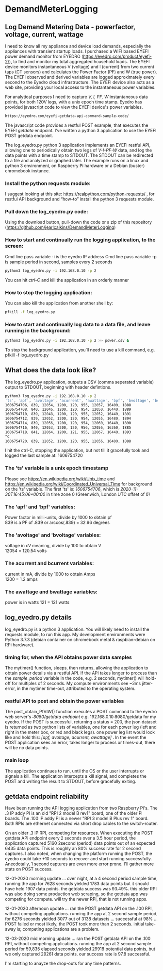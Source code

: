 # DemandMeterLogging
## Log Demand Metering Data - powerfactor, voltage, current, wattage

I need to know all my appliance and device load demands, especially the appliances with transient startup loads. I purchased a WIFI based EYEFI power demand monitor from EYEDRO (https://eyedro.com/product/eyefi-2/), to find and monitor my total aggregated household loads. The EYEFI device monitors instantaneous V (voltage) and I (current) from two current taps (CT sensors) and calculates the Power Factor (PF) and W (true power). The EYEFI observed and derived variables are logged approximately every second to the Eyedro cloud infrastructure. The EYEFI device also acts as a web site, providing your local access to the instantaneous power variables.

For analytical purposes I need to capture *V, I, PF, W* instantaneous data points, for both 120V legs, with a unix epoch time stamp. Eyedro has provided javascript code to view the EYEFI device's power variables.
```bash
https://eyedro.com/eyefi-getdata-api-command-sample-code/ 
```

The javascript code provides a restful POST example, that executes the EYEFI *getdata* endpoint. I’ve written a python 3 application to use the EYEFI POST getdata endpoint.

The log_eyedro.py python 3 application implements an EYEFI restful API, allowing one to periodically obtain two legs of *V-I-PF-W* data, and log the data points with a time stamp to STDOUT. The STDOUT can be redirected to a file and analyzed or graphed later. The example runs on a linux and python 3 environment, on Raspberry Pi hardware or a Debian (buster) chromebook instance.
 
### Install the python requests module:
I suggest looking at this site: https://realpython.com/python-requests/ , for restful API background and “how-to” install the python 3 requests module.

### Pull down the log_eyedro.py code:
Using the download button, pull-down the code or a zip of this repository (https://github.com/jearlcalkins/DemandMeterLogging)

### How to start and continually run the logging application, to the screen:

Cmd line pass variable -i is the eyedro IP address
Cmd line pass variable -p is sample period in second, samples every 2 seconds
```bash
python3 log_eyedro.py -i 192.168.0.10 -p 2
```
You can hit *ctrl-C* and kill the application in an orderly manner

### How to stop the logging application:

You can also kill the application from another shell by:
```bash
pfkill -f log_eyedro.py
```

### How to start and continually log data to a data file, and leave running in the background:
```bash
python3 log_eyedro.py -i 192.168.0.10 -p 2 >> power.csv &
```
To stop the background application, you’ll need to use a kill command, e.g. pfkill -f log_eyedro.py

## What does the data look like?
The log_eyedro.py application, outputs a CSV (comma seperated variable) output to STDOUT, beginning with header defintions.

```bash
python3 log_eyedro.py -i 192.168.0.10 -p 2
'ts', 'apf', 'avoltage', 'acurrent', 'awattage', 'bpf', 'bvoltage', 'bcurrent', 'bwattage'
1606754706, 839, 12054, 1200, 120, 955, 12057, 16400, 1888
1606754708, 840, 12046, 1200, 120, 954, 12050, 16440, 1889
1606754710, 839, 12048, 1200, 120, 955, 12052, 16440, 1891
1606754712, 839, 12052, 1200, 120, 954, 12055, 16480, 1894
1606754714, 839, 12056, 1200, 120, 954, 12060, 16440, 1890
1606754716, 840, 12053, 1200, 120, 956, 12056, 16360, 1885
1606754718, 841, 12064, 1200, 121, 955, 12067, 16440, 1893
^C
1606754720, 839, 12052, 1200, 120, 955, 12056, 16400, 1888
```
I hit the ctrl-C, stopping the application, but not till it gracefully took and logged the last sample at: 1606754720

### The 'ts' variable is a unix epoch timestamp
Please see https://en.wikipedia.org/wiki/Unix_time and https://en.wikipedia.org/wiki/Coordinated_Universal_Time for background on the 'ts' variable. The first 'ts' is: *1606754706*, which is *2020-11-30T16:45:06+00:00* in time zone 0 (Greenwich, London UTC offset of 0)

### The 'apf' and 'bpf' variables:
Power factor in milli-units, divide by 1000 to obtain pf  
839 is a PF of .839 or arccos(.839) = 32.96 degrees

### The 'avoltage' and 'bvoltage' variables:
voltage in cV meaning, divide by 100 to obtain V  
12054 = 120.54 volts

### The acurrent and bcurrent variables:
current in mA, divide by 1000 to obtain Amps  
1200 = 1.2 amps

### The awattage and bwattage variables:
power is in watts
121 = 121 watts 

## log_eyedro.py details

log_eyedro.py is a python 3 application. You will likely need to install the requests module, to run this app. My development environments were Python 3.7.3 (debian container on chromebook metal & raspbian-debian on RPi hardware).  

### timing for, when the API obtains power data samples
The mytimer() function, sleeps, then returns, allowing the application to obtain power details via a restful API. If the API takes longer to process than the *sample_period* variable in the code, e.g. 2 seconds, mytimer() will hold-off for multiples of 2 seconds. My compute environments see ~3ms jitter-error, in the mytimer time-out, attributed to the operating system.

### restful API to post and obtain the power variables
The post_obtain_PfVIW() function executes a POST command to the eyedro web server's *:8080/getdata endpoint* e.g. 192.168.0.10:8080/getdata for my eyedro. If the POST is successful, returning a status = 200, the json dataset is returned as two python lists of variables, one for each power leg (left and right in the meter box, or red and black legs). one power leg list would look like and hold this: *[apf, avoltage, acurrent, awattage]* . In the event the POST application sees an error, takes longer to process or times-out, there will be no data points.

### main loop
The application continues to run, until the OS or the user interrupts or signals a kill. The application intercepts a kill signal, and completes the POST and writing the result to STDOUT, before gracefully exiting.

## getdata endpoint reliability
Have been running the API logging application from two Raspberry Pi's. The .3 IP addy PI is an old "RPI 2 model B rev1" board, one of the older PI boards. The .100 IP addy PI is a newer "RPI 3 model B Plus rev 1" board. Both RPIs are ethernet connected via short drop cables to the switch-router. 

On an older .3 IP RPI, competing for resources. When executing the POST getdata API endpoint every 2 seconds over a 3.5 hour period, the application captured 5160 2second (period) data points out of an expected 6435 data points. This is roughly an 80% success rate for 2 second captures. I also noted, when changing the platform running the POST, the eyedro could take +10 seconds to recover and start running successfully. Anecdotally, 1 second captures are even more error prone. I'll gather more stats on POST success.

12-01-2020 morning update ... over night, at a 4 second period sample time, running the app for 7628 seconds yielded 1783 data points but it should have held 1907 data points. the getdata success was 93.49%. this older RPI was also doing some production web scraping, so the getdata app was competing for compute. will try the newer RPI, that is not running apps.

12-01-2020 afternoon update ... ran the POST getdata API on the .100 RPI, without competing applications. running the app at 2 second sample period, for 6276 seconds yielded 3077 out of 3138 datasets ... successful at 98% ... POST failed or most likely, the POST took more than 2 seconds. initial take-away is; competing applications are a problem.

12-03-2020 mid morning update ... ran the POST getdata API on the .100 RPI, without competing applications. running the app at 2 second sample period for 59,835 elapsed seconds yielded 29918 potential data points, but we only captured 29261 data points. our success rate is 97.8 successful.

I'm starting to anayze the drop-outs for any time patterns.




